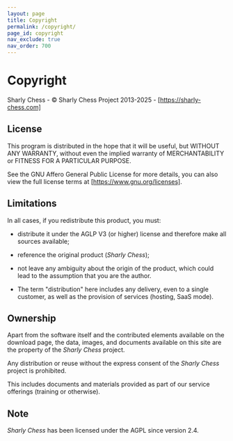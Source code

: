 ```yaml
---
layout: page
title: Copyright
permalink: /copyright/
page_id: copyright
nav_exclude: true
nav_order: 700
---
```


# Copyright

Sharly Chess - © Sharly Chess Project 2013-2025 - [https://sharly-chess.com]

## License 

This program is distributed in the hope that it will be useful, but WITHOUT ANY WARRANTY, without even the implied warranty of MERCHANTABILITY or FITNESS FOR A PARTICULAR PURPOSE. 

See the GNU Affero General Public License for more details, you can also view the full license terms at [https://www.gnu.org/licenses].

## Limitations

In all cases, if you redistribute this product, you must:

- distribute it under the AGLP V3 (or higher) license and therefore make all sources available;
- reference the original product (_Sharly Chess_);
- not leave any ambiguity about the origin of the product, which could lead to the assumption that you are the author.

- The term "distribution" here includes any delivery, even to a single customer, as well as the provision of services (hosting, SaaS mode).

## Ownership

Apart from the software itself and the contributed elements available on the download page, the data, images, and documents available on this site are the property of the _Sharly Chess_ project.

Any distribution or reuse without the express consent of the _Sharly Chess_ project is prohibited.

This includes documents and materials provided as part of our service offerings (training or otherwise).

## Note

_Sharly Chess_ has been licensed under the AGPL since version 2.4.